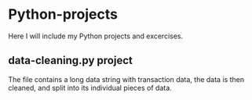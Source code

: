 # Python-projects

Here I will include my Python projects and excercises.

## data-cleaning.py project
The file contains a long data string with transaction data, the data is then cleaned, and split into its individual pieces of data.
